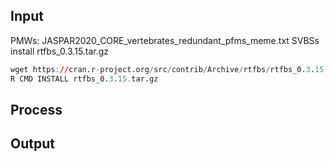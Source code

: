 ## Input
PMWs: 
JASPAR2020_CORE_vertebrates_redundant_pfms_meme.txt
SVBSs
install rtfbs_0.3.15.tar.gz
```r
wget https://cran.r-project.org/src/contrib/Archive/rtfbs/rtfbs_0.3.15.tar.gz
R CMD INSTALL rtfbs_0.3.15.tar.gz
```
## Process
## Output
<!--stackedit_data:
eyJoaXN0b3J5IjpbLTE2MjgzNTA3ODUsNzk2MjcwODkzLC0yMD
g4NzQ2NjEyXX0=
-->